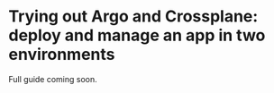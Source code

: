 # Trying out Argo and Crossplane: deploy and manage an app in two environments

Full guide coming soon.